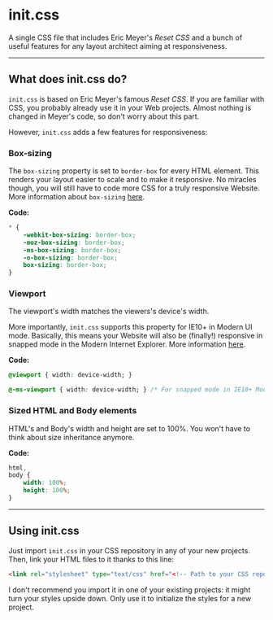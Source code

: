 init.css
========

A single CSS file that includes Eric Meyer's *Reset CSS* and a bunch of useful features for any layout architect aiming at responsiveness.

***

## What does init.css do?

`init.css` is based on Eric Meyer's famous *Reset CSS*. If you are familiar with CSS, you probably already use it in your Web projects. Almost nothing is changed in Meyer's code, so don't worry about this part.

However, `init.css` adds a few features for responsiveness:

### Box-sizing

The `box-sizing` property is set to `border-box` for every HTML element. This renders your layout easier to scale and to make it responsive. No miracles though, you will still have to code more CSS for a truly responsive Website. More information about `box-sizing` [here](http://css-tricks.com/box-sizing/).

**Code:**
```css
* {
	-webkit-box-sizing: border-box;
	-moz-box-sizing: border-box;
	-ms-box-sizing: border-box;
	-o-box-sizing: border-box;
	box-sizing: border-box;
}
```

### Viewport

The viewport's width matches the viewers's device's width.

More importantly, `init.css` supports this property for IE10+ in Modern UI mode. Basically, this means your Website will also be (finally!) responsive in snapped mode in the Modern Internet Explorer. More information [here](http://timkadlec.com/2012/10/ie10-snap-mode-and-responsive-design/).

**Code:**
```css
@viewport { width: device-width; }

@-ms-viewport { width: device-width; } /* For snapped mode in IE10+ Modern UI. */
```

### Sized HTML and Body elements

HTML's and Body's width and height are set to 100%. You won't have to think about size inheritance anymore.

**Code:**
```css
html,
body {
	width: 100%;
	height: 100%;
}
```

***

## Using init.css

Just import `init.css` in your CSS repository in any of your new projects. Then, link your HTML files to it thanks to this line:

```html
<link rel="stylesheet" type="text/css" href="<!-- Path to your CSS repository -->/init.css">
```

I don't recommend you import it in one of your existing projects: it might turn your styles upside down. Only use it to initialize the styles for a new project.
